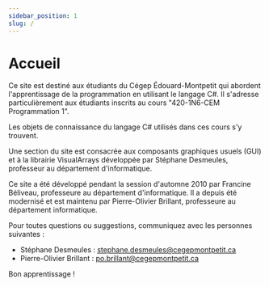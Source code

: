 ```yaml
---
sidebar_position: 1
slug: /
---
```


# Accueil

Ce site est destiné aux étudiants du Cégep Édouard-Montpetit qui abordent l'apprentissage de la programmation en utilisant le langage C#. Il s'adresse particulièrement aux étudiants inscrits au cours "420-1N6-CEM Programmation 1".

Les objets de connaissance du langage C# utilisés dans ces cours s'y trouvent.

Une section du site est consacrée aux composants graphiques usuels (GUI) et à la librairie VisualArrays développée par Stéphane Desmeules, professeur au département d'informatique.

Ce site a été développé pendant la session d'automne 2010 par Francine Béliveau, professeure au département d'informatique. Il a depuis été modernisé et est maintenu par Pierre-Olivier Brillant, professeure au département informatique.
 
Pour toutes questions ou suggestions, communiquez avec les personnes suivantes : 

- Stéphane Desmeules : stephane.desmeules@cegepmontpetit.ca
- Pierre-Olivier Brillant : po.brillant@cegepmontpetit.ca

Bon apprentissage !
